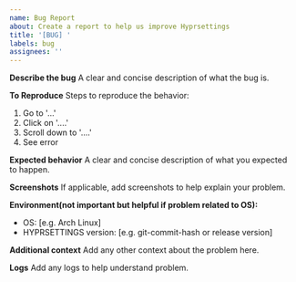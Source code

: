```yaml
---
name: Bug Report
about: Create a report to help us improve Hyprsettings
title: '[BUG] '
labels: bug
assignees: ''
---
```


**Describe the bug**
A clear and concise description of what the bug is.

**To Reproduce**
Steps to reproduce the behavior:
1. Go to '...'
2. Click on '....'
3. Scroll down to '....'
4. See error

**Expected behavior**
A clear and concise description of what you expected to happen.

**Screenshots**
If applicable, add screenshots to help explain your problem.

**Environment(not important but helpful if problem related to OS):**
- OS: [e.g. Arch Linux]
- HYPRSETTINGS version: [e.g. git-commit-hash or release version]

**Additional context**
Add any other context about the problem here.

**Logs**
Add any logs to help understand problem.
